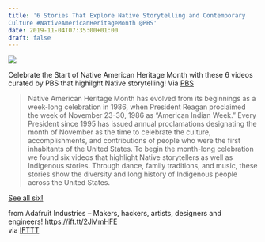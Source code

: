 ```yaml
---
title: '6 Stories That Explore Native Storytelling and Contemporary
Culture #NativeAmericanHeritageMonth @PBS'
date: 2019-11-04T07:35:00+01:00
draft: false
---
```


[![](https://cdn-blog.adafruit.com/uploads/2019/11/preview-lightbox-adafruit_NativeAmericanHeritageMonth_2019_blog-600x202.jpg)](https://blog.adafruit.com/tag/native-american-heritage-month/)

Celebrate the Start of Native American Heritage Month with these 6 videos curated by PBS that highilght Native storytelling! Via [PBS](https://www.pbs.org/articles/2019/11/celebrate-native-american-heritage-month-with-pbs/?utm_source=twitter&utm_medium=pbsofficial)

> Native American Heritage Month has evolved from its beginnings as a week-long celebration in 1986, when President Reagan proclaimed the week of November 23-30, 1986 as “American Indian Week.” Every President since 1995 has issued annual proclamations designating the month of November as the time to celebrate the culture, accomplishments, and contributions of people who were the first inhabitants of the United States. To begin the month-long celebration we found six videos that highlight Native storytellers as well as Indigenous stories. Through dance, family traditions, and music, these stories show the diversity and long history of Indigenous people across the United States.

[See all six!](https://www.pbs.org/articles/2019/11/celebrate-native-american-heritage-month-with-pbs/?utm_source=twitter&utm_medium=pbsofficial)

  
  
from Adafruit Industries – Makers, hackers, artists, designers and engineers! https://ift.tt/2JMmHFE  
via [IFTTT](https://ifttt.com/?ref=da&site=blogger)